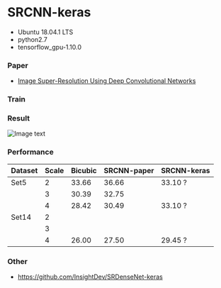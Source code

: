# SRCNN-keras

* Ubuntu 18.04.1 LTS
* python2.7
* tensorflow_gpu-1.10.0

### Paper

* [Image Super-Resolution Using Deep Convolutional Networks](https://arxiv.org/abs/1501.00092)



### Train

### Result

![Image text](https://github.com/InsightDev/SRCNN-keras/blob/master/butterfly_GT.png)


### Performance

| Dataset | Scale | Bicubic | SRCNN-paper | SRCNN-keras |
| :------ | :---- | :------ | :---------- | :---------- |
| Set5    | 2     | 33.66   | 36.66       | 33.10 ?     |
|         | 3     | 30.39   | 32.75       |             |
|         | 4     | 28.42   | 30.49       | 33.10 ?     |
| Set14   | 2     |         |             |             |
|         | 3     |         |             |             |
|         | 4     | 26.00   | 27.50       | 29.45 ?     |


### Other

* https://github.com/InsightDev/SRDenseNet-keras  

